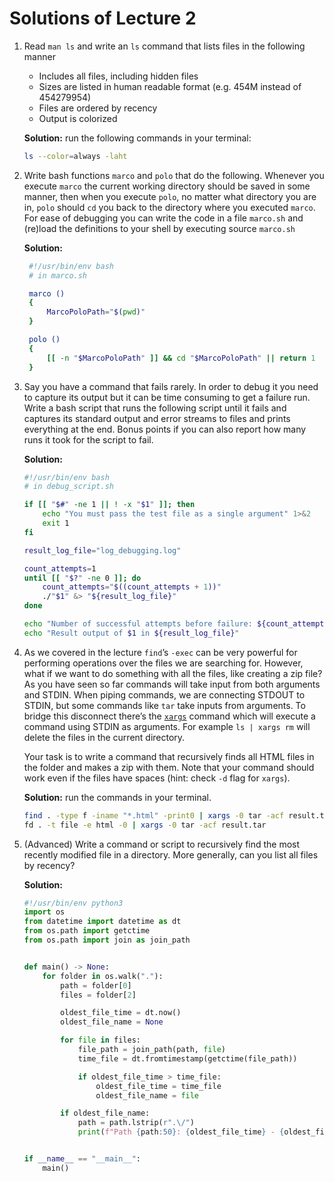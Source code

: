 # Solutions of Lecture 2

1. Read `man ls` and write an `ls` command that lists files in the following manner

   - Includes all files, including hidden files
   - Sizes are listed in human readable format (e.g. 454M instead of 454279954)
   - Files are ordered by recency
   - Output is colorized

   **Solution:** run the following commands in your terminal:

   ```bash
   ls --color=always -laht
   ```

2. Write bash functions `marco` and `polo` that do the following. Whenever you execute
   `marco` the current working directory should be saved in some manner, then when
   you execute `polo`, no matter what directory you are in, `polo` should `cd` you back
   to the directory where you executed `marco`. For ease of debugging you can write
   the code in a file `marco.sh` and (re)load the definitions to your shell by
   executing source `marco.sh`

   **Solution:**

   ```bash
    #!/usr/bin/env bash
    # in marco.sh

    marco ()
    {
        MarcoPoloPath="$(pwd)"
    }

    polo ()
    {
        [[ -n "$MarcoPoloPath" ]] && cd "$MarcoPoloPath" || return 1
    }
   ```

3. Say you have a command that fails rarely. In order to debug it you need to
   capture its output but it can be time consuming to get a failure run. Write a
   bash script that runs the following script until it fails and captures its
   standard output and error streams to files and prints everything at the end.
   Bonus points if you can also report how many runs it took for the script to fail.

   **Solution:**

   ```bash
   #!/usr/bin/env bash
   # in debug_script.sh

   if [[ "$#" -ne 1 || ! -x "$1" ]]; then
       echo "You must pass the test file as a single argument" 1>&2
       exit 1
   fi

   result_log_file="log_debugging.log"

   count_attempts=1
   until [[ "$?" -ne 0 ]]; do
       count_attempts="$((count_attempts + 1))"
       ./"$1" &> "${result_log_file}"
   done

   echo "Number of successful attempts before failure: ${count_attempts}"
   echo "Result output of $1 in ${result_log_file}"
   ```

4. As we covered in the lecture `find`’s `-exec` can be very powerful for performing
   operations over the files we are searching for. However, what if we want to
   do something with all the files, like creating a zip file? As you have seen
   so far commands will take input from both arguments and STDIN. When piping
   commands, we are connecting STDOUT to STDIN, but some commands like `tar` take
   inputs from arguments. To bridge this disconnect there’s the [`xargs`](https://www.man7.org/linux/man-pages/man1/xargs.1.html)
   command which will execute a command using STDIN as arguments. For example
   `ls | xargs rm` will delete the files in the current directory.

   Your task is to write a command that recursively finds all HTML files in the
   folder and makes a zip with them. Note that your command should work even if
   the files have spaces (hint: check `-d` flag for `xargs`).

   **Solution:** run the commands in your terminal.

   ```bash
   find . -type f -iname "*.html" -print0 | xargs -0 tar -acf result.tar
   fd . -t file -e html -0 | xargs -0 tar -acf result.tar
   ```

5. (Advanced) Write a command or script to recursively find the most recently
   modified file in a directory. More generally, can you list all files by recency?

   **Solution:**

   ```python
   #!/usr/bin/env python3
   import os
   from datetime import datetime as dt
   from os.path import getctime
   from os.path import join as join_path


   def main() -> None:
       for folder in os.walk("."):
           path = folder[0]
           files = folder[2]

           oldest_file_time = dt.now()
           oldest_file_name = None

           for file in files:
               file_path = join_path(path, file)
               time_file = dt.fromtimestamp(getctime(file_path))

               if oldest_file_time > time_file:
                   oldest_file_time = time_file
                   oldest_file_name = file

           if oldest_file_name:
               path = path.lstrip(r".\/")
               print(f"Path {path:50}: {oldest_file_time} - {oldest_file_name:^50}")


   if __name__ == "__main__":
       main()
   ```
